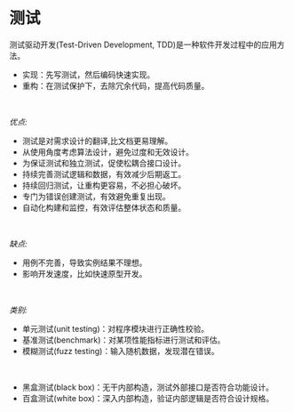 # 测试

测试驱动开发(Test-Driven Development, TDD)是一种软件开发过程中的应用方法。

* 实现：先写测试，然后编码快速实现。
* 重构：在测试保护下，去除冗余代码，提高代码质量。

&nbsp;

*优点:*

* 测试是对需求设计的翻译,比文档更易理解。
* 从使用角度考虑算法设计，避免过度和无效设计。
* 为保证测试和独立测试，促使松耦合接口设计。
* 持续完善测试逻辑和数据，有效减少后期返工。
* 持续回归测试，让重构更容易，不必担心破坏。
* 专门为错误创建测试，有效避免重复出现。
* 自动化构建和监控，有效评估整体状态和质量。

&nbsp;

*缺点:*

* 用例不完善，导致实例结果不理想。
* 影响开发速度，比如快速原型开发。

&nbsp;

*类别:*

* 单元测试(unit testing)：对程序模块进行正确性校验。
* 基准测试(benchmark)：对某项性能指标进行测试和评估。
* 模糊测试(fuzz testing)：输入随机数据，发现潜在错误。

&nbsp;

* 黑盒测试(black box)：无干内部构造，测试外部接口是否符合功能设计。
* 百盒测试(white box)：深入内部构造，验证内部逻辑是否符合设计规格。
